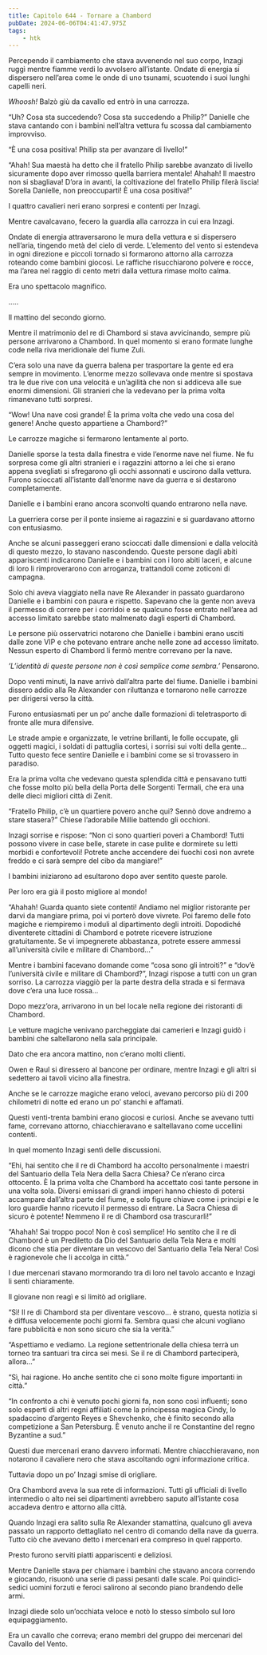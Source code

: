 ```yaml
---
title: Capitolo 644 - Tornare a Chambord
pubDate: 2024-06-06T04:41:47.975Z
tags:
    - htk
---
```


Percependo il cambiamento che stava avvenendo nel suo corpo, Inzagi ruggì mentre fiamme verdi lo avvolsero all’istante. Ondate di energia si dispersero nell’area come le onde di uno tsunami, scuotendo i suoi lunghi capelli neri.

<em>Whoosh!</em> Balzò giù da cavallo ed entrò in una carrozza.

“Uh? Cosa sta succedendo? Cosa sta succedendo a Philip?” Danielle che stava cantando con i bambini nell’altra vettura fu scossa dal cambiamento improvviso.

“È una cosa positiva! Philip sta per avanzare di livello!”

“Ahah! Sua maestà ha detto che il fratello Philip sarebbe avanzato di livello sicuramente dopo aver rimosso quella barriera mentale! Ahahah! Il maestro non si sbagliava! D’ora in avanti, la coltivazione del fratello Philip filerà liscia! Sorella Danielle, non preoccuparti! È una cosa positiva!”

I quattro cavalieri neri erano sorpresi e contenti per Inzagi.

Mentre cavalcavano, fecero la guardia alla carrozza in cui era Inzagi.

Ondate di energia attraversarono le mura della vettura e si dispersero nell’aria, tingendo metà del cielo di verde. L’elemento del vento si estendeva in ogni direzione e piccoli tornado si formarono attorno alla carrozza roteando come bambini giocosi. Le raffiche risucchiarono polvere e rocce, ma l’area nel raggio di cento metri dalla vettura rimase molto calma.

Era uno spettacolo magnifico.

…..

Il mattino del secondo giorno.

Mentre il matrimonio del re di Chambord si stava avvicinando, sempre più persone arrivarono a Chambord. In quel momento si erano formate lunghe code nella riva meridionale del fiume Zuli.

C’era solo una nave da guerra balena per trasportare la gente ed era sempre in movimento. L’enorme mezzo sollevava onde mentre si spostava tra le due rive con una velocità e un’agilità che non si addiceva alle sue enormi dimensioni. Gli stranieri che la vedevano per la prima volta rimanevano tutti sorpresi.

“Wow! Una nave così grande! È la prima volta che vedo una cosa del genere! Anche questo appartiene a Chambord?”

Le carrozze magiche si fermarono lentamente al porto.

Danielle sporse la testa dalla finestra e vide l’enorme nave nel fiume. Ne fu sorpresa come gli altri stranieri e i ragazzini attorno a lei che si erano appena svegliati si sfregarono gli occhi assonnati e uscirono dalla vettura. Furono scioccati all’istante dall’enorme nave da guerra e si destarono completamente.

Danielle e i bambini erano ancora sconvolti quando entrarono nella nave.

La guerriera corse per il ponte insieme ai ragazzini e si guardavano attorno con entusiasmo.

Anche se alcuni passeggeri erano scioccati dalle dimensioni e dalla velocità di questo mezzo, lo stavano nascondendo. Queste persone dagli abiti appariscenti indicarono Danielle e i bambini con i loro abiti laceri, e alcune di loro li rimproverarono con arroganza, trattandoli come zoticoni di campagna.

Solo chi aveva viaggiato nella nave Re Alexander in passato guardarono Danielle e i bambini con paura e rispetto. Sapevano che la gente non aveva il permesso di correre per i corridoi e se qualcuno fosse entrato nell’area ad accesso limitato sarebbe stato malmenato dagli esperti di Chambord.

Le persone più osservatrici notarono che Danielle i bambini erano usciti dalle zone VIP e che potevano entrare anche nelle zone ad accesso limitato. Nessun esperto di Chambord li fermò mentre correvano per la nave.

<em>’L’identità di queste persone non è così semplice come sembra.’</em> Pensarono.

Dopo venti minuti, la nave arrivò dall’altra parte del fiume. Danielle i bambini dissero addio alla Re Alexander con riluttanza e tornarono nelle carrozze per dirigersi verso la città.

Furono entusiasmati per un po’ anche dalle formazioni di teletrasporto di fronte alle mura difensive.

Le strade ampie e organizzate, le vetrine brillanti, le folle occupate, gli oggetti magici, i soldati di pattuglia cortesi, i sorrisi sui volti della gente… Tutto questo fece sentire Danielle e i bambini come se si trovassero in paradiso.

Era la prima volta che vedevano questa splendida città e pensavano tutti che fosse molto più bella della Porta delle Sorgenti Termali, che era una delle dieci migliori città di Zenit.

“Fratello Philip, c’è un quartiere povero anche qui? Sennò dove andremo a stare stasera?” Chiese l’adorabile Millie battendo gli occhioni.

Inzagi sorrise e rispose: “Non ci sono quartieri poveri a Chambord! Tutti possono vivere in case belle, starete in case pulite e dormirete su letti morbidi e confortevoli! Potrete anche accendere dei fuochi così non avrete freddo e ci sarà sempre del cibo da mangiare!”

I bambini iniziarono ad esultarono dopo aver sentito queste parole.

Per loro era già il posto migliore al mondo!

“Ahahah! Guarda quanto siete contenti! Andiamo nel miglior ristorante per darvi da mangiare prima, poi vi porterò dove vivrete. Poi faremo delle foto magiche e riempiremo i moduli al dipartimento degli introiti. Dopodiché diventerete cittadini di Chambord e potrete ricevere istruzione gratuitamente. Se vi impegnerete abbastanza, potrete essere ammessi all’università civile e militare di Chambord…”

Mentre i bambini facevano domande come “cosa sono gli introiti?” e “dov’è l’università civile e militare di Chambord?”, Inzagi rispose a tutti con un gran sorriso. La carrozza viaggiò per la parte destra della strada e si fermava dove c’era una luce rossa…

Dopo mezz’ora, arrivarono in un bel locale nella regione dei ristoranti di Chambord.

Le vetture magiche venivano parcheggiate dai camerieri e Inzagi guidò i bambini che saltellarono nella sala principale.

Dato che era ancora mattino, non c’erano molti clienti.

Owen e Raul si diressero al bancone per ordinare, mentre Inzagi e gli altri si sedettero ai tavoli vicino alla finestra.

Anche se le carrozze magiche erano veloci, avevano percorso più di 200 chilometri di notte ed erano un po’ stanchi e affamati.

Questi venti-trenta bambini erano giocosi e curiosi. Anche se avevano tutti fame, correvano attorno, chiacchieravano e saltellavano come uccellini contenti.

In quel momento Inzagi sentì delle discussioni.

“Ehi, hai sentito che il re di Chambord ha accolto personalmente i maestri del Santuario della Tela Nera della Sacra Chiesa? Ce n’erano circa ottocento. È la prima volta che Chambord ha accettato così tante persone in una volta sola. Diversi emissari di grandi imperi hanno chiesto di potersi accampare dall’altra parte del fiume, e solo figure chiave come i principi e le loro guardie hanno ricevuto il permesso di entrare. La Sacra Chiesa di sicuro è potente! Nemmeno il re di Chambord osa trascurarli!”

“Ahahah! Sai troppo poco! Non è così semplice! Ho sentito che il re di Chambord è un Prediletto da Dio del Santuario della Tela Nera e molti dicono che stia per diventare un vescovo del Santuario della Tela Nera! Così è ragionevole che li accolga in città.”

I due mercenari stavano mormorando tra di loro nel tavolo accanto e Inzagi li sentì chiaramente.

Il giovane non reagì e si limitò ad origliare.

“Sì! Il re di Chambord sta per diventare vescovo… è strano, questa notizia si è diffusa velocemente pochi giorni fa. Sembra quasi che alcuni vogliano fare pubblicità e non sono sicuro che sia la verità.”

“Aspettiamo e vediamo. La regione settentrionale della chiesa terrà un torneo tra santuari tra circa sei mesi. Se il re di Chambord parteciperà, allora…”

“Sì, hai ragione. Ho anche sentito che ci sono molte figure importanti in città.”

“In confronto a chi è venuto pochi giorni fa, non sono così influenti; sono solo esperti di altri regni affiliati come la principessa magica Cindy, lo spadaccino d’argento Reyes e Shevchenko, che è finito secondo alla competizione a San Petersburg. È venuto anche il re Constantine del regno Byzantine a sud.”

Questi due mercenari erano davvero informati. Mentre chiacchieravano, non notarono il cavaliere nero che stava ascoltando ogni informazione critica.

Tuttavia dopo un po’ Inzagi smise di origliare.

Ora Chambord aveva la sua rete di informazioni. Tutti gli ufficiali di livello intermedio o alto nei sei dipartimenti avrebbero saputo all’istante cosa accadeva dentro e attorno alla città.

Quando Inzagi era salito sulla Re Alexander stamattina, qualcuno gli aveva passato un rapporto dettagliato nel centro di comando della nave da guerra. Tutto ciò che avevano detto i mercenari era compreso in quel rapporto.

Presto furono serviti piatti appariscenti e deliziosi.

Mentre Danielle stava per chiamare i bambini che stavano ancora correndo e giocando, risuonò una serie di passi pesanti dalle scale. Poi quindici-sedici uomini forzuti e feroci salirono al secondo piano brandendo delle armi.

Inzagi diede solo un’occhiata veloce e notò lo stesso simbolo sul loro equipaggiamento.

Era un cavallo che correva; erano membri del gruppo dei mercenari del Cavallo del Vento.



